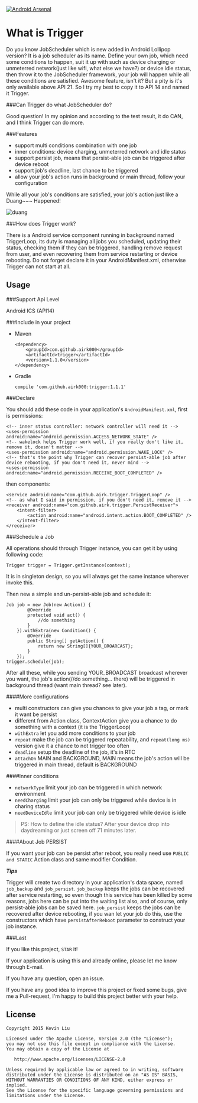 [![Android Arsenal](https://img.shields.io/badge/Android%20Arsenal-Trigger-brightgreen.svg?style=flat)](http://android-arsenal.com/details/1/1761)

What is Trigger
===

Do you know JobScheduler which is new added in Android Lollipop version? It is a job scheduler as its name. Define your own job, which need some conditions to happen, suit it up with such as device charging or unmeterred network(just like wifi, what else we have?) or device idle status, then throw it to the JobScheduler framework, your job will happen while all these conditions are satisfied. Awesome feature, isn't it? But a pity is it's only available above API 21. So I try my best to copy it to API 14 and named it Trigger.

###Can Trigger do what JobScheduler do?

Good question! In my opinion and according to the test result, it do CAN, and I think Trigger can do more.

###Features

- support multi conditions combination with one job
- inner conditions: device charging, unmeterred network and idle status
- support persist job, means that persist-able job can be triggered after device reboot
- support job's deadline, last chance to be triggered
- allow your job's action runs in background or main thread, follow your configuration

While all your job's conditions are satisfied, your job's action just like a Duang~~~ Happened!

![duang](http://ww2.sinaimg.cn/large/e47e16abjw1epo63zm4u6g209205d7bs.gif)

###How does Trigger work?

There is a Android service component running in background named TriggerLoop, its duty is managing all jobs you scheduled, updating their status, checking them if they can be triggered, handling remove request from user, and even recovering them from service restarting or device rebooting. Do not forget declare it in your AndroidManifest.xml, otherwise Trigger can not start at all.

Usage
---

###Support Api Level

Android ICS (API14)

###Include in your project

- Maven
    
    ```
    <dependency>
        <groupId>com.github.airk000</groupId>
        <artifactId>trigger</artifactId>
        <version>1.1.0</version>
    </dependency>
    ```
- Gradle

    ```
    compile 'com.github.airk000:trigger:1.1.1'
    ```
    
###Declare

You should add these code in your application's `AndroidManifest.xml`, first is permissions:


```
<!-- inner status controller: network controller will need it -->
<uses-permission android:name="android.permission.ACCESS_NETWORK_STATE" />
<!-- wakelock helps Trigger work well, if you really don't like it, remove it, doesn't matter -->
<uses-permission android:name="android.permission.WAKE_LOCK" />
<!-- that's the point why Trigger can recover persist-able job after device rebooting, if you don't need it, never mind -->
<uses-permission android:name="android.permission.RECEIVE_BOOT_COMPLETED" />
```

then components:


```
<service android:name="com.github.airk.trigger.TriggerLoop" />
<!-- as what I said in permission, if you don't need it, remove it -->
<receiver android:name="com.github.airk.trigger.PersistReceiver">
    <intent-filter>
        <action android:name="android.intent.action.BOOT_COMPLETED" />
    </intent-filter>
</receiver>
```


###Schedule a Job

All operations should through Trigger instance, you can get it by using following code:

```
Trigger trigger = Trigger.getInstance(context);
```
It is in singleton design, so you will always get the same instance wherever invoke this.

Then new a simple and un-persist-able job and schedule it:

```
Job job = new Job(new Action() {
        @Override
        protected void act() {
            //do something
        }
    }).withExtra(new Condition() {
        @Override
        public String[] getAction() {
            return new String[]{YOUR_BROARCAST};
        }
    });
trigger.schedule(job);
```

After all these, while you sending YOUR_BROADCAST broadcast wherever you want, the job's action(//do something... there) will be triggered in background thread (want main thread? see later).

####More configurations

- multi constructors can give you chances to give your job a tag, or mark it want be persist
- different from Action class, ContextAction give you a chance to do something with a context (it is the TriggerLoop)
- `withExtra` let you add more conditions to your job
- `repeat` make the job can be triggered repeatability, and `repeat(long ms)` version give it a chance to not trigger too often
- `deadline` setup the deadline of the job, it's in RTC
- `attachOn` MAIN and BACKGROUND, MAIN means the job's action will be triggered in main thread, default is BACKGROUND

####Inner conditions

- `networkType` limit your job can be triggered in which network environment
- `needCharging` limit your job can only be triggered while device is in charing status
- `needDeviceIdle` limit your job can only be triggered while device is idle

>PS: How to define the idle status? After your device drop into daydreaming or just screen off 71 minutes later.

####About Job PERSIST

If you want your job can be persist after reboot, you really need use `PUBLIC and STATIC` Action class and same modifier Condition.

***Tips***

Trigger will create two directory in your application's data space, named `job_backup` and `job_persist`. `job_backup` keeps the jobs can be recovered after service restarting, so even though this service has been
killed by some reasons, jobs here can be put into the waiting list also, and of course, only persist-able
jobs can be saved here. `job_persist` keeps the jobs can be recovered after device rebooting, if you wan
let your job do this, use the constructors which have `persistAfterReboot` parameter to construct your job instance.

###Last

If you like this project, `STAR` it!

If your application is using this and already online, please let me know through E-mail.

If you have any question, open an issue.

If you have any good idea to improve this project or fixed some bugs, give me a Pull-request, I'm happy to build this project better with your help.


License
---

```
Copyright 2015 Kevin Liu

Licensed under the Apache License, Version 2.0 (the "License");
you may not use this file except in compliance with the License.
You may obtain a copy of the License at

   http://www.apache.org/licenses/LICENSE-2.0

Unless required by applicable law or agreed to in writing, software
distributed under the License is distributed on an "AS IS" BASIS,
WITHOUT WARRANTIES OR CONDITIONS OF ANY KIND, either express or implied.
See the License for the specific language governing permissions and
limitations under the License.
```
